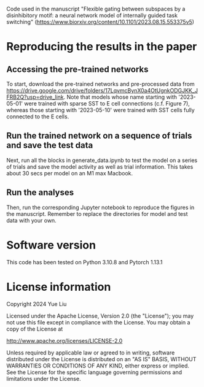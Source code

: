 Code used in the manuscript "Flexible gating between subspaces by a disinhibitory motif: a neural network model of internally guided task switching" (https://www.biorxiv.org/content/10.1101/2023.08.15.553375v5)

# Reproducing the results in the paper

## Accessing the pre-trained networks
To start, download the pre-trained networks and pre-processed data from https://drive.google.com/drive/folders/17LqvmcBynX0a4OtUgnkODGJKK_JFRB2Q?usp=drive_link. Note that models whose name starting with '2023-05-01' were trained with sparse SST to E cell connections (c.f. Figure 7), whereas those starting with '2023-05-10' were trained with SST cells fully connected to the E cells.
## Run the trained network on a sequence of trials and save the test data
Next, run all the blocks in generate_data.ipynb to test the model on a series of trials and save the model activity as well as trial information. This takes about 30 secs per model on an M1 max Macbook.
## Run the analyses
Then, run the corresponding Jupyter notebook to reproduce the figures in the manuscript. Remember to replace the directories for model and test data with your own.
# Software version
This code has been tested on Python 3.10.8 and Pytorch 1.13.1
# License information
Copyright 2024 Yue Liu

Licensed under the Apache License, Version 2.0 (the "License");
you may not use this file except in compliance with the License.
You may obtain a copy of the License at

 http://www.apache.org/licenses/LICENSE-2.0

Unless required by applicable law or agreed to in writing, software
distributed under the License is distributed on an "AS IS" BASIS,
WITHOUT WARRANTIES OR CONDITIONS OF ANY KIND, either express or implied.
See the License for the specific language governing permissions and
limitations under the License.
